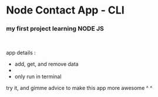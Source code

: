 <h1>Node Contact App - CLI</h1>
<h3>my first project learning NODE JS</h3>
<br>
<p>app details :</p>
<ul>
  <li>add, get, and remove data<li>
  <li>only run in terminal</li>
</ul>
<p>try it, and gimme advice to make this app more awesome ^ ^</p>
